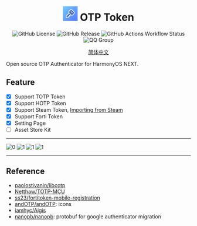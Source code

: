 <div align="center">
<h1 align="center">
<img src="docs/images/app_icon.png" width="40"> OTP Token
</h1>

![GitHub License](https://img.shields.io/github/license/SolidFaker/ohtotptoken) ![GitHub Release](https://img.shields.io/github/v/release/SolidFaker/ohtotptoken) ![GitHub Actions Workflow Status](https://img.shields.io/github/actions/workflow/status/SolidFaker/ohtotptoken/build.yaml) ![QQ Group](https://img.shields.io/badge/QQ-1060812974-red)


[简体中文](docs/README_CN.md)

</div>

Open source OTP Authenticator for HarmonyOS NEXT.

## Feature

- [x] Support TOTP Token
- [x] Support HOTP Token
- [x] Support Steam Token, [Importing from Steam](https://github.com/stratumauth/app/wiki/Importing-from-Steam)
- [x] Support Forti Token
- [x] Setting Page
- [ ] Asset Store Kit

---
<p float="left">
  <img height="400px" alt="0" src="./screenshot/0.png" />
  <img height="400px" alt="1" src="./screenshot/1.png" />
  <img height="400px" alt="1" src="./screenshot/2.png" />
  <img height="400px" alt="1" src="./screenshot/3.png" />
</p>

---

## Reference
- [paolostivanin/libcotp](https://github.com/paolostivanin/libcotp)
- [Netthaw/TOTP-MCU](https://github.com/Netthaw/TOTP-MCU)
- [ss23/fortitoken-mobile-registration](https://github.com/ss23/fortitoken-mobile-registration)
- [andOTP/andOTP](https://github.com/andOTP/andOTP): icons
- [iamhyc/Aigis](https://github.com/iamhyc/Aigis)
- [nanopb/nanopb](https://github.com/nanopb/nanopb): protobuf for google authenticator migration